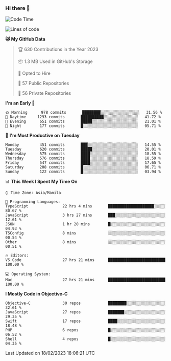 ### Hi there 👋

<!--START_SECTION:waka-->
![Code Time](http://img.shields.io/badge/Code%20Time-3%2C653%20hrs%2050%20mins-blue)

![Lines of code](https://img.shields.io/badge/From%20Hello%20World%20I%27ve%20Written-8%20Million%20lines%20of%20code-blue)

**🐱 My GitHub Data** 

> 🏆 630 Contributions in the Year 2023
 > 
> 📦 1.3 MB Used in GitHub's Storage 
 > 
> 💼 Opted to Hire
 > 
> 📜 57 Public Repositories 
 > 
> 🔑 56 Private Repositories  
 > 
**I'm an Early 🐤** 

```text
🌞 Morning      978 commits       ████████░░░░░░░░░░░░░░░░░   31.56 % 
🌆 Daytime     1293 commits       ██████████░░░░░░░░░░░░░░░   41.72 % 
🌃 Evening      651 commits       █████░░░░░░░░░░░░░░░░░░░░   21.01 % 
🌙 Night        177 commits       █░░░░░░░░░░░░░░░░░░░░░░░░   05.71 % 

```
📅 **I'm Most Productive on Tuesday** 

```text
Monday         451 commits       ███░░░░░░░░░░░░░░░░░░░░░░   14.55 % 
Tuesday        620 commits       █████░░░░░░░░░░░░░░░░░░░░   20.01 % 
Wednesday      575 commits       ████░░░░░░░░░░░░░░░░░░░░░   18.55 % 
Thursday       576 commits       ████░░░░░░░░░░░░░░░░░░░░░   18.59 % 
Friday         547 commits       ████░░░░░░░░░░░░░░░░░░░░░   17.65 % 
Saturday       208 commits       █░░░░░░░░░░░░░░░░░░░░░░░░   06.71 % 
Sunday         122 commits       █░░░░░░░░░░░░░░░░░░░░░░░░   03.94 % 

```


📊 **This Week I Spent My Time On** 

```text
⌚︎ Time Zone: Asia/Manila

💬 Programming Languages: 
TypeScript               22 hrs 4 mins       ████████████████████░░░░░   80.67 % 
JavaScript               3 hrs 27 mins       ███░░░░░░░░░░░░░░░░░░░░░░   12.61 % 
JSON                     1 hr 20 mins        █░░░░░░░░░░░░░░░░░░░░░░░░   04.93 % 
TSConfig                 8 mins              ░░░░░░░░░░░░░░░░░░░░░░░░░   00.54 % 
Other                    8 mins              ░░░░░░░░░░░░░░░░░░░░░░░░░   00.51 % 

🔥 Editors: 
VS Code                  27 hrs 21 mins      █████████████████████████   100.00 % 

💻 Operating System: 
Mac                      27 hrs 21 mins      █████████████████████████   100.00 % 

```

**I Mostly Code in Objective-C** 

```text
Objective-C              30 repos            ████████░░░░░░░░░░░░░░░░░   32.61 % 
JavaScript               27 repos            ███████░░░░░░░░░░░░░░░░░░   29.35 % 
Swift                    17 repos            ████░░░░░░░░░░░░░░░░░░░░░   18.48 % 
PHP                      6 repos             █░░░░░░░░░░░░░░░░░░░░░░░░   06.52 % 
Shell                    4 repos             █░░░░░░░░░░░░░░░░░░░░░░░░   04.35 % 

```



 Last Updated on 18/02/2023 18:06:21 UTC
<!--END_SECTION:waka-->


<!--
**rad182/rad182** is a ✨ _special_ ✨ repository because its `README.md` (this file) appears on your GitHub profile.

Here are some ideas to get you started:

- 🔭 I’m currently working on ...
- 🌱 I’m currently learning ...
- 👯 I’m looking to collaborate on ...
- 🤔 I’m looking for help with ...
- 💬 Ask me about ...
- 📫 How to reach me: ...
- 😄 Pronouns: ...
- ⚡ Fun fact: ...
-->
